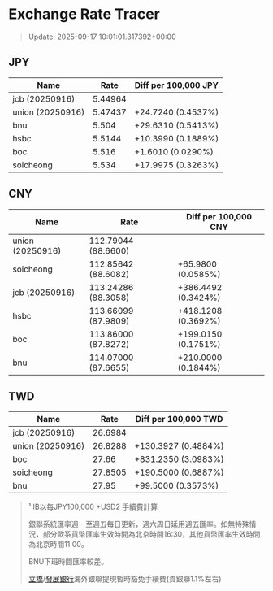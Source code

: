 # Exchange Rate Tracer

> Update: 2025-09-17 10:01:01.317392+00:00

## JPY

| Name             |    Rate | Diff per 100,000 JPY   |
|------------------|---------|------------------------|
| jcb (20250916)   | 5.44964 |                        |
| union (20250916) | 5.47437 | +24.7240 (0.4537%)     |
| bnu              | 5.504   | +29.6310 (0.5413%)     |
| hsbc             | 5.5144  | +10.3990 (0.1889%)     |
| boc              | 5.516   | +1.6010 (0.0290%)      |
| soicheong        | 5.534   | +17.9975 (0.3263%)     |

## CNY

| Name             | Rate                | Diff per 100,000 CNY   |
|------------------|---------------------|------------------------|
| union (20250916) | 112.79044	(88.6600) |                        |
| soicheong        | 112.85642	(88.6082) | +65.9800 (0.0585%)     |
| jcb (20250916)   | 113.24286	(88.3058) | +386.4492 (0.3424%)    |
| hsbc             | 113.66099	(87.9809) | +418.1208 (0.3692%)    |
| boc              | 113.86000	(87.8272) | +199.0150 (0.1751%)    |
| bnu              | 114.07000	(87.6655) | +210.0000 (0.1844%)    |

## TWD

| Name             |    Rate | Diff per 100,000 TWD   |
|------------------|---------|------------------------|
| jcb (20250916)   | 26.6984 |                        |
| union (20250916) | 26.8288 | +130.3927 (0.4884%)    |
| boc              | 27.66   | +831.2350 (3.0983%)    |
| soicheong        | 27.8505 | +190.5000 (0.6887%)    |
| bnu              | 27.95   | +99.5000 (0.3573%)     |


> ¹ IB以每JPY100,000 +USD2 手續費計算
>
> 銀聯系統匯率週一至週五每日更新，週六周日延用週五匯率。如無特殊情況，部分歐系貨幣匯率生效時間為北京時間16:30，其他貨幣匯率生效時間為北京時間11:00。
>
> BNU下班時間匯率較差。
>
> [立橋](https://www.wlbank.com.mo/uploads/ueditor/file/20181211/1544536513900230.pdf)/[發展銀行](https://www.mdb.com.mo/Service_Charges_20230728.pdf)海外銀聯提現暫時豁免手續費(貴銀聯1.1%左右)

